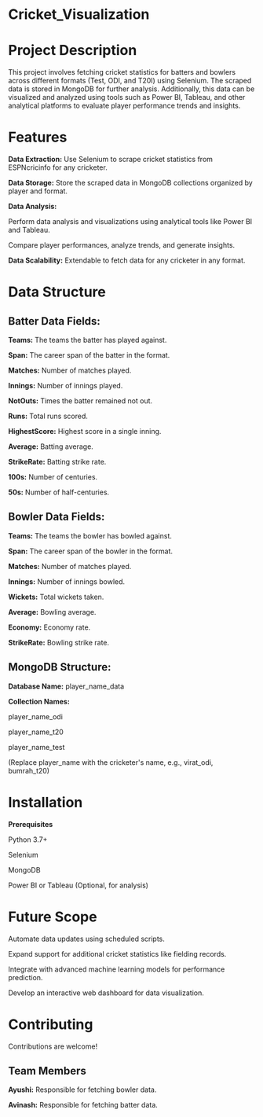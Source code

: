 # Cricket_Visualization
# Project Description
This project involves fetching cricket statistics for batters and bowlers across different formats (Test, ODI, and T20I) using Selenium. The scraped data is stored in MongoDB for further analysis. Additionally, this data can be visualized and analyzed using tools such as Power BI, Tableau, and other analytical platforms to evaluate player performance trends and insights.

# Features
**Data Extraction:** Use Selenium to scrape cricket statistics from ESPNcricinfo for any cricketer.

**Data Storage:** Store the scraped data in MongoDB collections organized by player and format.

**Data Analysis:** 

Perform data analysis and visualizations using analytical tools like Power BI and Tableau.

Compare player performances, analyze trends, and generate insights.

**Data Scalability:** Extendable to fetch data for any cricketer in any format.

# Data Structure

## Batter Data Fields:

**Teams:** The teams the batter has played against.

**Span:** The career span of the batter in the format.

**Matches:** Number of matches played.

**Innings:** Number of innings played.

**NotOuts:** Times the batter remained not out.

**Runs:** Total runs scored.

**HighestScore:** Highest score in a single inning.

**Average:** Batting average.

**StrikeRate:** Batting strike rate.

**100s:** Number of centuries.

**50s:** Number of half-centuries.


## Bowler Data Fields:

**Teams:** The teams the bowler has bowled against.

**Span:** The career span of the bowler in the format.

**Matches:** Number of matches played.

**Innings:** Number of innings bowled.

**Wickets:** Total wickets taken.

**Average:** Bowling average.

**Economy:** Economy rate.

**StrikeRate:** Bowling strike rate.

## MongoDB Structure:

**Database Name:** player_name_data

**Collection Names:**

player_name_odi

player_name_t20

player_name_test

(Replace player_name with the cricketer's name, e.g., virat_odi, bumrah_t20)

# Installation

**Prerequisites**

Python 3.7+

Selenium

MongoDB

Power BI or Tableau (Optional, for analysis)

# Future Scope

Automate data updates using scheduled scripts.

Expand support for additional cricket statistics like fielding records.

Integrate with advanced machine learning models for performance prediction.

Develop an interactive web dashboard for data visualization.

# Contributing
Contributions are welcome!

## Team Members

**Ayushi:** Responsible for fetching bowler data.

**Avinash:** Responsible for fetching batter data.

